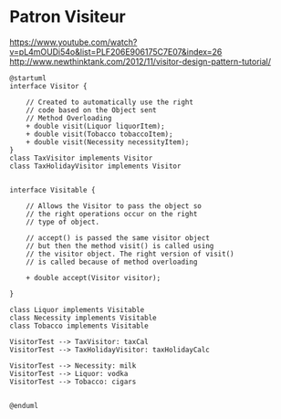 # Patron Visiteur
https://www.youtube.com/watch?v=pL4mOUDi54o&list=PLF206E906175C7E07&index=26
http://www.newthinktank.com/2012/11/visitor-design-pattern-tutorial/


```plantuml
@startuml
interface Visitor {
  
	// Created to automatically use the right 
	// code based on the Object sent
	// Method Overloading
	+ double visit(Liquor liquorItem);
	+ double visit(Tobacco tobaccoItem);
	+ double visit(Necessity necessityItem);
}
class TaxVisitor implements Visitor 
class TaxHolidayVisitor implements Visitor 


interface Visitable {

	// Allows the Visitor to pass the object so
	// the right operations occur on the right 
	// type of object.
	
	// accept() is passed the same visitor object
	// but then the method visit() is called using 
	// the visitor object. The right version of visit()
	// is called because of method overloading
	
	+ double accept(Visitor visitor);
	
}

class Liquor implements Visitable
class Necessity implements Visitable
class Tobacco implements Visitable 

VisitorTest --> TaxVisitor: taxCal
VisitorTest --> TaxHolidayVisitor: taxHolidayCalc

VisitorTest --> Necessity: milk
VisitorTest --> Liquor: vodka
VisitorTest --> Tobacco: cigars


@enduml
```